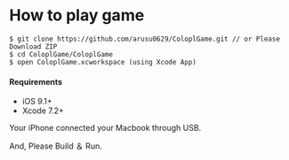 # How to play game

```
$ git clone https://github.com/arusu0629/ColoplGame.git // or Please Download ZIP
$ cd ColoplGame/ColoplGame
$ open ColoplGame.xcworkspace (using Xcode App)
```

#### Requirements
- iOS 9.1+
- Xcode 7.2+

Your iPhone connected your Macbook through USB.

And, Please Build ＆ Run.
